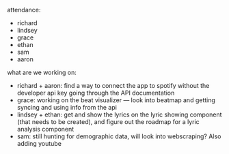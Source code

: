 attendance:
 - richard
 - lindsey
 - grace
 - ethan
 - sam
 - aaron

what are we working on:
 - richard + aaron: find a way to connect the app to spotify without the developer api key going through the API documentation
 - grace: working on the beat visualizer — look into beatmap and getting syncing and using info from the api
 - lindsey + ethan: get and show the lyrics on the lyric showing component (that needs to be created), and figure out the roadmap for a lyric analysis component
 - sam: still hunting for demographic data, will look into webscraping? Also adding youtube
